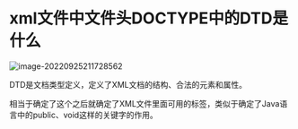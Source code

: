 # xml文件中文件头DOCTYPE中的DTD是什么

![image-20220925211728562](https://holon-image.oss-cn-beijing.aliyuncs.com/20220925211728I8Hgqu.png)

DTD是文档类型定义，定义了XML文档的结构、合法的元素和属性。

相当于确定了这个之后就确定了XML文件里面可用的标签，类似于确定了Java语言中的public、void这样的关键字的作用。